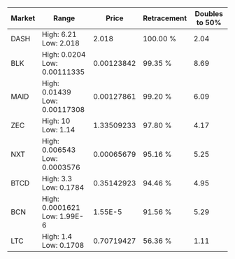 | Market | Range | Price| Retracement | Doubles to 50% |
| --- | --- | --- | --- | --- |
| DASH | High: 6.21<br />Low: 2.018 | 2.018 | 100.00 % | 2.04 |
| BLK | High: 0.0204<br />Low: 0.00111335 | 0.00123842 | 99.35 % | 8.69 |
| MAID | High: 0.01439<br />Low: 0.00117308 | 0.00127861 | 99.20 % | 6.09 |
| ZEC | High: 10<br />Low: 1.14 | 1.33509233 | 97.80 % | 4.17 |
| NXT | High: 0.006543<br />Low: 0.0003576 | 0.00065679 | 95.16 % | 5.25 |
| BTCD | High: 3.3<br />Low: 0.1784 | 0.35142923 | 94.46 % | 4.95 |
| BCN | High: 0.0001621<br />Low: 1.99E-6 | 1.55E-5 | 91.56 % | 5.29 |
| LTC | High: 1.4<br />Low: 0.1708 | 0.70719427 | 56.36 % | 1.11 |
